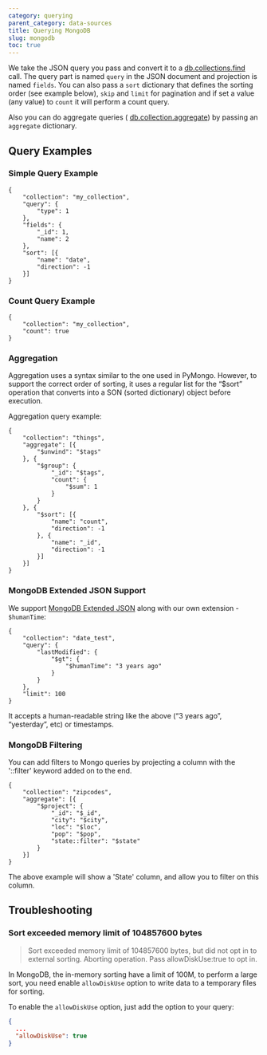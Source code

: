```yaml
---
category: querying
parent_category: data-sources
title: Querying MongoDB
slug: mongodb
toc: true
---
```

We take the JSON query you pass and convert it to a
[db.collections.find](https://docs.mongodb.com/manual/reference/method/db.collection.find/)
call. The query part is named `query` in the JSON document and projection is
named `fields`. You can also pass a `sort` dictionary that defines the sorting
order (see example below), `skip` and `limit` for pagination and if set a
value (any value) to `count` it will perform a count query.

Also you can do aggregate queries (
[db.collection.aggregate](https://docs.mongodb.com/manual/reference/method/db.collection.aggregate/))
by passing an `aggregate`  dictionary.

## Query Examples

### Simple Query Example

    
    {
    	"collection": "my_collection",
    	"query": {
    		"type": 1
    	},
    	"fields": {
    		"_id": 1,
    		"name": 2
    	},
    	"sort": [{
    		"name": "date",
    		"direction": -1
    	}]
    }
    

### Count Query Example

    
    
    {
    	"collection": "my_collection",
    	"count": true
    }
    

### Aggregation

Aggregation uses a syntax similar to the one used in PyMongo. However, to
support the correct order of sorting, it uses a regular list for the “$sort”
operation that converts into a SON (sorted dictionary) object before
execution.

Aggregation query example:

    
    
    {
    	"collection": "things",
    	"aggregate": [{
    		"$unwind": "$tags"
    	}, {
    		"$group": {
    			"_id": "$tags",
    			"count": {
    				"$sum": 1
    			}
    		}
    	}, {
    		"$sort": [{
    			"name": "count",
    			"direction": -1
    		}, {
    			"name": "_id",
    			"direction": -1
    		}]
    	}]
    }
    

### MongoDB Extended JSON Support

We support  [MongoDB Extended JSON](https://docs.mongodb.com/manual/reference/mongodb-extended-json/) along with our own extension - `$humanTime`:

    
    
    {
    	"collection": "date_test",
    	"query": {
    		"lastModified": {
    			"$gt": {
    				"$humanTime": "3 years ago"
    			}
    		}
    	},
    	"limit": 100
    }
    

It accepts a human-readable string like the above (“3 years ago”, “yesterday”,
etc) or timestamps.

### MongoDB Filtering

You can add filters to Mongo queries by projecting a column with the
'::filter' keyword added on to the end.

    
    
    {
    	"collection": "zipcodes",
    	"aggregate": [{
    		"$project": {
    			"_id": "$_id",
    			"city": "$city",
    			"loc": "$loc",
    			"pop": "$pop",
    			"state::filter": "$state"
    		}
    	}]
    }
    

The above example will show a 'State' column, and allow you to filter on this
column.

## Troubleshooting

### Sort exceeded memory limit of 104857600 bytes

> Sort exceeded memory limit of 104857600 bytes, but did not opt in to external sorting. Aborting operation. Pass allowDiskUse:true to opt in.

In MongoDB, the in-memory sorting have a limit of 100M, to perform a large sort, you need enable `allowDiskUse` option to write data to a temporary files for sorting.

To enable the `allowDiskUse` option, just add the option to your query:

```json
{
  ...
  "allowDiskUse": true
}
```
